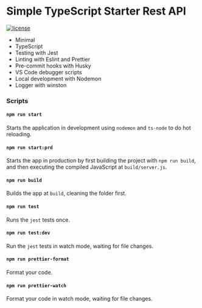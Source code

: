 # Simple TypeScript Starter Rest API
[![license](https://img.shields.io/github/license/DAVFoundation/captain-n3m0.svg?style=flat-square)](https://github.com/matheusicaro/template-rest-api-typescript/blob/master/LICENSE)

- Minimal
- TypeScript
- Testing with Jest
- Linting with Eslint and Prettier
- Pre-commit hooks with Husky
- VS Code debugger scripts
- Local development with Nodemon
- Logger with winston

### Scripts

#### `npm run start`

Starts the application in development using `nodemon` and `ts-node` to do hot reloading.

#### `npm run start:prd`

Starts the app in production by first building the project with `npm run build`, and then executing the compiled JavaScript at `build/server.js`.

#### `npm run build`

Builds the app at `build`, cleaning the folder first.

#### `npm run test`

Runs the `jest` tests once.

#### `npm run test:dev`

Run the `jest` tests in watch mode, waiting for file changes.

#### `npm run prettier-format`

Format your code.

#### `npm run prettier-watch`

Format your code in watch mode, waiting for file changes.
